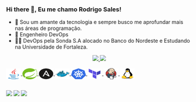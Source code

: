 ### Hi there 👋, Eu me chamo Rodrigo Sales!

- 🔭 Sou um amante da tecnologia e sempre busco me aprofundar mais nas áreas de programação.
- 🌱 Engenheiro DevOps
- 👨‍💻 DevOps pela Sonda S.A alocado no Banco do Nordeste e Estudando na Universidade de Fortaleza.

<div align="center">
  <a href="https://github.com/RodrigooSales">
  <img height="180em" src="https://github-readme-stats.vercel.app/api?username=RodrigooSales&show_icons=true&theme=dracula&include_all_commits=true&count_private=true" />
  <img height="180em" src="https://github-readme-stats.vercel.app/api/top-langs/?username=RodrigooSales&layout=compact&langs_count=7&theme=dracula" />
</div>

  <div style="display: inline_block"><br>
  <img align="center" alt="Rod-Java" height="30" width="40" src="https://raw.githubusercontent.com/devicons/devicon/master/icons/java/java-original.svg">
  <img align="center" alt="Rod-Spring" height="30" width="40" src="https://raw.githubusercontent.com/devicons/devicon/master/icons/spring/spring-original.svg">
  <img align="center" alt="Rod-Ansible" height="30" width="40" src="https://raw.githubusercontent.com/devicons/devicon/master/icons/ansible/ansible-original.svg">
  <img align="center" alt="Rod-Docker" height="30" width="40" src="https://raw.githubusercontent.com/devicons/devicon/master/icons/docker/docker-original.svg">
  <img align="center" alt="Rod-Kubernetes" height="30" width="40" src="https://raw.githubusercontent.com/devicons/devicon/master/icons/kubernetes/kubernetes-plain.svg">
  <img align="center" alt="Rod-Terraform" height="30" width="40" src="https://raw.githubusercontent.com/devicons/devicon/master/icons/terraform/terraform-original.svg">
  <img align="center" alt="Rod-Jenkins" height="30" width="40" src="https://raw.githubusercontent.com/devicons/devicon/master/icons/jenkins/jenkins-original.svg">
  <img align="center" alt="Rod-Linux" height="30" width="40" src="https://raw.githubusercontent.com/devicons/devicon/master/icons/linux/linux-original.svg">
    
</div>

##
  <div>
    
  <a href="https://instagram.com/rodrigo_saless23" target="_blank"><img src="https://img.shields.io/badge/-Instagram-%23E4405F?style=for-the-badge&logo=instagram&logoColor=white" target="_blank"></a>
  <a href = "mailto:teixeirarodrigo2311@gmail.com"><img src="https://img.shields.io/badge/-Gmail-%23333?style=for-the-badge&logo=gmail&logoColor=white" target="_blank"></a>
  <a href="https://www.linkedin.com/in/teixeira-rodrigo/" target="_blank"><img src="https://img.shields.io/badge/-LinkedIn-%230077B5?style=for-the-badge&logo=linkedin&logoColor=white" target="_blank"></a>
  </div>
  

